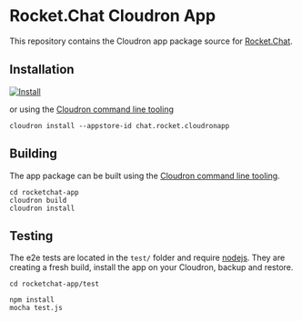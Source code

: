 # Rocket.Chat Cloudron App

This repository contains the Cloudron app package source for [Rocket.Chat](https://github.com/RocketChat/Rocket.Chat).

## Installation

[![Install](https://cloudron.io/img/button32.png)](https://cloudron.io/button.html?app=chat.rocket.cloudronapp)

or using the [Cloudron command line tooling](https://cloudron.io/references/cli.html)

```
cloudron install --appstore-id chat.rocket.cloudronapp
```

## Building

The app package can be built using the [Cloudron command line tooling](https://cloudron.io/references/cli.html).

```
cd rocketchat-app
cloudron build
cloudron install
```

## Testing

The e2e tests are located in the `test/` folder and require [nodejs](http://nodejs.org/). They are creating a fresh build, install the app on your Cloudron, backup and restore. 

```
cd rocketchat-app/test

npm install
mocha test.js
```

